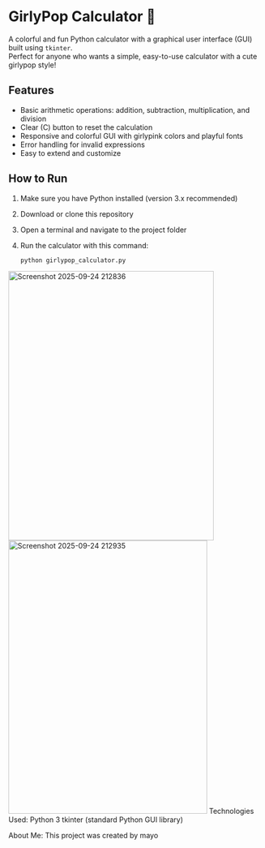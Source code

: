 # GirlyPop Calculator 💖

A colorful and fun Python calculator with a graphical user interface (GUI) built using `tkinter`.  
Perfect for anyone who wants a simple, easy-to-use calculator with a cute girlypop style!

## Features

- Basic arithmetic operations: addition, subtraction, multiplication, and division  
- Clear (C) button to reset the calculation  
- Responsive and colorful GUI with girlypink colors and playful fonts  
- Error handling for invalid expressions  
- Easy to extend and customize

## How to Run

1. Make sure you have Python installed (version 3.x recommended)  
2. Download or clone this repository  
3. Open a terminal and navigate to the project folder  
4. Run the calculator with this command:

   ```bash
   python girlypop_calculator.py

<img width="405" height="531" alt="Screenshot 2025-09-24 212836" src="https://github.com/user-attachments/assets/05700419-c674-455e-8610-c5eece182f9e" />
<img width="392" height="539" alt="Screenshot 2025-09-24 212935" src="https://github.com/user-attachments/assets/75feead2-e575-402f-9bc6-806e8ee64e31" />
Technologies Used:
Python 3
tkinter (standard Python GUI library)

About Me:
This project was created by mayo



